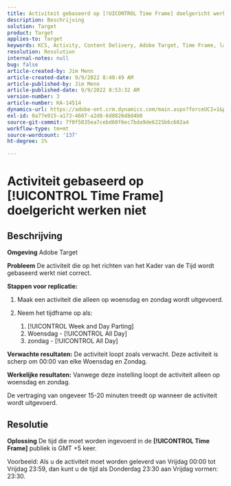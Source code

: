 ```yaml
---
title: Activiteit gebaseerd op [!UICONTROL Time Frame] doelgericht werken niet
description: Beschrijving
solution: Target
product: Target
applies-to: Target
keywords: KCS, Activity, Content Delivery, Adobe Target, Time Frame, lag, target
resolution: Resolution
internal-notes: null
bug: false
article-created-by: Jim Menn
article-created-date: 9/9/2022 8:40:49 AM
article-published-by: Jim Menn
article-published-date: 9/9/2022 8:53:32 AM
version-number: 3
article-number: KA-14514
dynamics-url: https://adobe-ent.crm.dynamics.com/main.aspx?forceUCI=1&pagetype=entityrecord&etn=knowledgearticle&id=18e1a81a-1b30-ed11-9db1-0022480866ad
exl-id: 0a77e915-a173-4607-a2d8-6d8826d8d4b0
source-git-commit: 7f0f5035ea7cebd60f6ec7bda9de6225b6c602a4
workflow-type: tm+mt
source-wordcount: '137'
ht-degree: 1%

---
```


# Activiteit gebaseerd op [!UICONTROL Time Frame] doelgericht werken niet

## Beschrijving


<b>Omgeving</b>
Adobe Target

<b>Probleem</b>
De activiteit die op het richten van het Kader van de Tijd wordt gebaseerd werkt niet correct.

<b>Stappen voor replicatie:</b>

1. Maak een activiteit die alleen op woensdag en zondag wordt uitgevoerd.
2. Neem het tijdframe op als:

   1. [!UICONTROL Week and Day Parting]
   2. Woensdag - [!UICONTROL All Day]
   3. zondag - [!UICONTROL All Day]




<b>Verwachte resultaten:</b>
De activiteit loopt zoals verwacht. Deze activiteit is scherp om 00:00 van elke Woensdag en Zondag.

<b>Werkelijke resultaten:</b>
Vanwege deze instelling loopt de activiteit alleen op woensdag en zondag.

De vertraging van ongeveer 15-20 minuten treedt op wanneer de activiteit wordt uitgevoerd.


## Resolutie


<b>Oplossing</b>
De tijd die moet worden ingevoerd in de <b>[!UICONTROL Time Frame]</b> publiek is GMT +5 keer.

Voorbeeld: Als u de activiteit moet worden geleverd van Vrijdag 00:00 tot Vrijdag 23:59, dan kunt u de tijd als Donderdag 23:30 aan Vrijdag vormen: 23:30.
